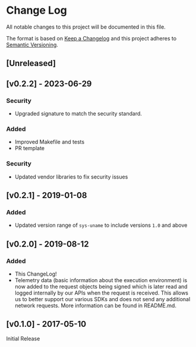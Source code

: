 # Change Log

All notable changes to this project will be documented in this file.

The format is based on [Keep a Changelog](http://keepachangelog.com/en/1.0.0/)
and this project adheres to [Semantic Versioning](http://semver.org/spec/v2.0.0.html).

## [Unreleased]

## [v0.2.2] - 2023-06-29
### Security
- Upgraded signature to match the security standard.

### Added

- Improved Makefile and tests
- PR template

### Security
- Updated vendor libraries to fix security issues

## [v0.2.1] - 2019-01-08
### Added

- Updated version range of `sys-uname` to include versions `1.0` and above

## [v0.2.0] - 2019-08-12
### Added

- This ChangeLog!
- Telemetry data (basic information about the execution environment) is now added to the request objects being signed which is later read and logged internally by our APIs when the request is received. This allows us to better support our various SDKs and does not send any additional network requests. More information can be found in README.md.

## [v0.1.0] - 2017-05-10
Initial Release
